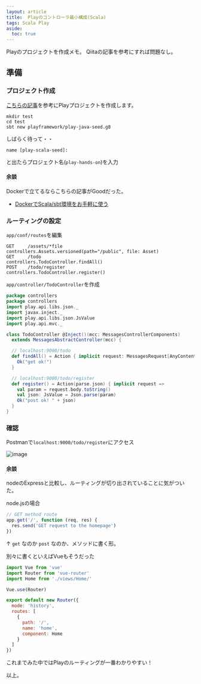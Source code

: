 ```yaml
---
layout: article
title:  Playのコントローラ最小構成(Scala)
tags: Scala Play
aside:
  toc: true
---
```


Playのプロジェクトを作成メモ。
Qiitaの記事を参考にすれば問題なし。

## 準備

### プロジェクト作成

[こちらの記事](https://qiita.com/yuichi0301/items/ead86d0251b954f07935)を参考にPlayプロジェクトを作成します。

```
mkdir test
cd test
sbt new playframework/play-java-seed.g8
```

しばらく待って・・

```
name [play-scala-seed]:
```
と出たらプロジェクト名(`play-hands-on`)を入力


#### 余談
Dockerで立てるならこちらの記事がGoodだった。
- [DockerでScala/sbt環境をお手軽に使う](https://qiita.com/yotsak/items/43cee726d44536208358)

### ルーティングの設定
`app/conf/routes`を編集
```
GET     /assets/*file               controllers.Assets.versioned(path="/public", file: Asset)
GET     /todo                       controllers.TodoController.findAll()
POST    /todo/register              controllers.TodoController.register()
```

`app/controller/TodoController`を作成
```scala
package controllers
package controllers
import play.api.libs.json._
import javax.inject._
import play.api.libs.json.JsValue
import play.api.mvc._

class TodoController @Inject()(mcc: MessagesControllerComponents)
  extends MessagesAbstractController(mcc) {

  // localhost:9000/todo
  def findAll() = Action { implicit request: MessagesRequest[AnyContent] =>
    Ok("get ok!")
  }

  // localhost:9000/todo/register
  def register() = Action(parse.json) { implicit request =>
    val param = request.body.toString()
    val json: JsValue = Json.parse(param)
    Ok("post ok! " + json)
  }
}

```

### 確認

Postmanで`localhost:9000/todo/register`にアクセス

![image](https://user-images.githubusercontent.com/44778704/102887128-b3abd500-4499-11eb-8777-a69620135ffb.png)

#### 余談

nodeのExpressと比較し、ルーティングが切り出されていることに気がついた。

node.jsの場合

```js
// GET method route
app.get('/', function (req, res) {
  res.send('GET request to the homepage')
})
```

↑ `get` なのか `post` なのか、メソッドに書く形。

別々に書くといえばVueもそうだった

```js
import Vue from 'vue'
import Router from 'vue-router'
import Home from './views/Home/'

Vue.use(Router)

export default new Router({
  mode: 'history',
  routes: [
    {
      path: '/',
      name: 'home',
      component: Home
    }
  ]
})
```

これまでみた中ではPlayのルーティングが一番わかりやすい！

以上。
